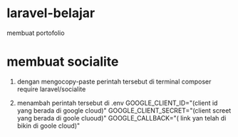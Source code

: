 # laravel-belajar
membuat portofolio
# membuat socialite
 1. dengan mengocopy-paste perintah tersebut di terminal
 composer require laravel/socialite

 2. menambah perintah tersebut di .env
GOOGLE_CLIENT_ID="(client id yang berada di google cloud)" 
GOOGLE_CLIENT_SECRET="(client screet yang berada di goole cluoud)" 
GOOGLE_CALLBACK="( link yan telah di bikin di goole cloud)" 
